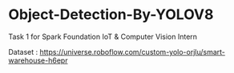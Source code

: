 # Object-Detection-By-YOLOV8

Task 1 for Spark Foundation IoT & Computer Vision Intern

Dataset : https://universe.roboflow.com/custom-yolo-orjlu/smart-warehouse-h6epr
